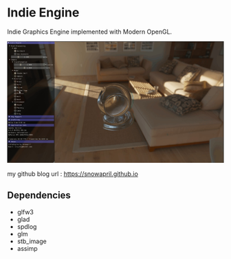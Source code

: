 # Indie Engine 

Indie Graphics Engine implemented with Modern OpenGL.

[![IndieEngine](./IndieEngine.jpg)](https://www.youtube.com/watch?v=I5qreAkpIwY)

my github blog url : https://snowapril.github.io

## Dependencies
* glfw3
* glad
* spdlog
* glm
* stb_image
* assimp